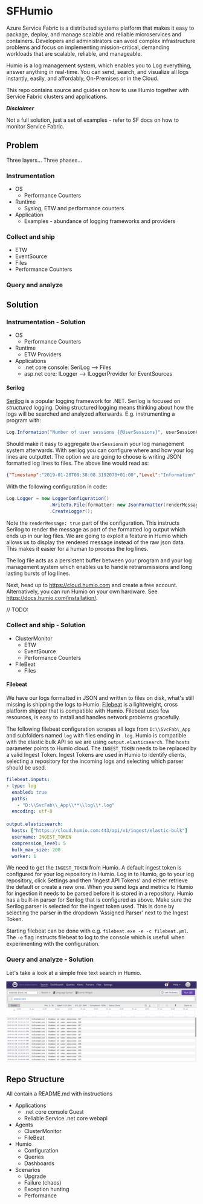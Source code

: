 # SFHumio

Azure Service Fabric is a distributed systems platform that makes it easy to package, deploy, and manage scalable and reliable microservices and containers. Developers and administrators can avoid complex infrastructure problems and focus on implementing mission-critical, demanding workloads that are scalable, reliable, and manageable.

Humio is a log management system, which enables you to Log everything, answer anything in real-time. You can send, search, and visualize all logs instantly, easily, and affordably, On-Premises or in the Cloud.

This repo contains source and guides on how to use Humio together with Service Fabric clusters and applications.

**_Disclaimer_**

Not a full solution, just a set of examples - refer to SF docs on how to monitor Service Fabric.

## Problem

Three layers...
Three phases...

### Instrumentation

- OS
  - Performance Counters
- Runtime
  - Syslog, ETW and performance counters
- Application
  - Examples - abundance of logging frameworks and providers

### Collect and ship

- ETW
- EventSource
- Files
- Performance Counters

### Query and analyze



## Solution

### Instrumentation - Solution

- OS
    - Performance Counters
- Runtime
    - ETW Providers
- Applications
    - .net core console: SeriLog --> Files
    - asp.net core: ILogger --> ILoggerProvider for EventSources

#### Serilog

[Serilog](https://serilog.net) is a popular logging framework for .NET. Serilog is focused on *structured* logging.
Doing structured logging means thinking about how the logs will be searched and analyzed afterwards. E.g. instrumenting
a program with:

```csharp
Log.Information("Number of user sessions {@UserSessions}", userSessionCount);;
```

Should make it easy to aggregate `UserSessions`in your log management system afterwards.
With serilog you can configure where and how your log lines are outputtet. The option we are going to 
choose is writing JSON formatted log lines to files. The above line would read as:

```json
{"Timestamp":"2019-01-28T09:38:08.3192070+01:00","Level":"Information","MessageTemplate":"Number of user sessions {@UserSessions}","RenderedMessage":"Number of user sessions 115","Properties":{"UserSessions":115}}
```

With the following configuration in code:

```csharp
Log.Logger = new LoggerConfiguration()
                .WriteTo.File(formatter: new JsonFormatter(renderMessage: true), rollingInterval: RollingInterval.Day)
                .CreateLogger();
```

Note the `renderMessage: true` part of the configuration. This instructs Serilog to render the message as part of the formatted log output which
ends up in our log files. We are going to exploit a feature in Humio which allows us to display the rendered message instead of the raw json data.
This makes it easier for a human to process the log lines. 

The log file acts as a persistent buffer between your program and your log management system which enables us to handle retransmissions and long
lasting bursts of log lines.

Next, head up to https://cloud.humio.com and create a free account. Alternatively, you can run Humio on your own hardware. See 
https://docs.humio.com/installation/.

// TODO: 

### Collect and ship - Solution

- ClusterMonitor
    - ETW
    - EventSource
    - Performance Counters
- FileBeat
    - Files

#### Filebeat

We have our logs formatted in JSON and written to files on disk, what's still missing is shipping the logs to Humio.
[Filebeat](https://docs.humio.com/integrations/data-shippers/beats/filebeat/) is a lightweight, cross platform shipper that is compatible with Humio.
Filebeat uses few resources, is easy to install and handles network problems gracefully.

The following filebeat configuration scrapes all logs from `D:\\SvcFab\_App` and subfolders named `log` with files ending in `.log`.
Humio is compatible with the elastic bulk API so we are using `output.elasticsearch`. The `hosts` parameter points to Humio cloud. 
The `INGEST_TOKEN` needs to be replaced by a valid Ingest Token. Ingest Tokens are used in Humio to identify clients, selecting a repository 
for the incoming logs and selecting which parser should be used. 

```yaml
filebeat.inputs:
- type: log
  enabled: true
  paths:
    - "D:\\SvcFab\\_App\\**\\log\\*.log"
  encoding: utf-8

output.elasticsearch:
  hosts: ["https://cloud.humio.com:443/api/v1/ingest/elastic-bulk"]
  username: INGEST_TOKEN
  compression_level: 5
  bulk_max_size: 200
  worker: 1
```

We need to get the `INGEST_TOKEN` from Humio. A default ingest token is configured for your log repository in Humio. Log in to Humio, go to 
your log repository, click Settings and then 'Ingest API Tokens' and either retrieve the default or create a new one.
When you send logs and metrics to Humio for ingestion it needs to be parsed before it is stored in a repository. Humio has a built-in parser 
for Serilog that is configured as above. Make sure the Serilog parser is selected for the ingest token used. This is done by selecting the
parser in the dropdown 'Assigned Parser' next to the Ingest Token.

Starting filebeat can be done with e.g. `filebeat.exe -e -c filebeat.yml`. The `-e` flag instructs filebeat to log to the console which is usefull 
when experimenting with the configuration.

### Query and analyze - Solution

Let's take a look at a simple free text search in Humio.

![alt text](images/search-freetext.png)

## Repo Structure

All contain a README.md with instructions

- Applications
    - .net core console Guest
    - Reliable Service .net core webapi
- Agents
    - ClusterMonitor
    - FileBeat
- Humio
    - Configuration
    - Queries
    - Dashboards
- Scenarios
    - Upgrade
    - Failure (chaos)
    - Exception hunting
    - Performance
